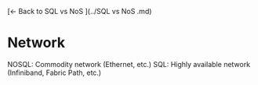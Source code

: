 [← Back to SQL vs NoS ](../SQL vs NoS .md)

# Network

NOSQL: Commodity network (Ethernet, etc.)
SQL: Highly available network (Infiniband, Fabric Path, etc.)